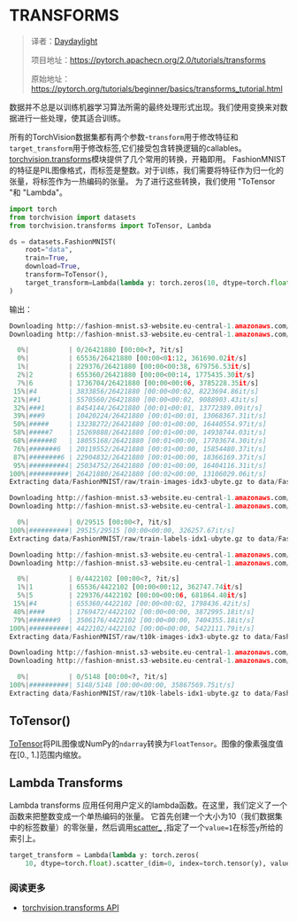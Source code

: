 # TRANSFORMS

> 译者：[Daydaylight](https://github.com/Daydaylight)
>
> 项目地址：https://pytorch.apachecn.org/2.0/tutorials/transforms
>
> 原始地址：https://pytorch.org/tutorials/beginner/basics/transforms_tutorial.html


数据并不总是以训练机器学习算法所需的最终处理形式出现。我们使用变换来对数据进行一些处理，使其适合训练。

所有的TorchVision数据集都有两个参数-``transform``用于修改特征和``target_transform``用于修改标签,它们接受包含转换逻辑的callables。[torchvision.transforms](https://pytorch.org/vision/stable/transforms.html)模块提供了几个常用的转换，开箱即用。
FashionMNIST的特征是PIL图像格式，而标签是整数。对于训练，我们需要将特征作为归一化的张量，将标签作为一热编码的张量。
为了进行这些转换，我们使用 "ToTensor "和 "Lambda"。
```py
import torch
from torchvision import datasets
from torchvision.transforms import ToTensor, Lambda

ds = datasets.FashionMNIST(
    root="data",
    train=True,
    download=True,
    transform=ToTensor(),
    target_transform=Lambda(lambda y: torch.zeros(10, dtype=torch.float).scatter_(0, torch.tensor(y), value=1))
)
```

输出：
```py
Downloading http://fashion-mnist.s3-website.eu-central-1.amazonaws.com/train-images-idx3-ubyte.gz
Downloading http://fashion-mnist.s3-website.eu-central-1.amazonaws.com/train-images-idx3-ubyte.gz to data/FashionMNIST/raw/train-images-idx3-ubyte.gz

  0%|          | 0/26421880 [00:00<?, ?it/s]
  0%|          | 65536/26421880 [00:00<01:12, 361690.02it/s]
  1%|          | 229376/26421880 [00:00<00:38, 679756.53it/s]
  2%|2         | 655360/26421880 [00:00<00:14, 1775435.30it/s]
  7%|6         | 1736704/26421880 [00:00<00:06, 3785228.35it/s]
 15%|#4        | 3833856/26421880 [00:00<00:02, 8223694.86it/s]
 21%|##1       | 5570560/26421880 [00:00<00:02, 9088903.43it/s]
 32%|###1      | 8454144/26421880 [00:01<00:01, 13772389.09it/s]
 39%|###9      | 10420224/26421880 [00:01<00:01, 13068367.31it/s]
 50%|#####     | 13238272/26421880 [00:01<00:00, 16440554.97it/s]
 58%|#####7    | 15269888/26421880 [00:01<00:00, 14938744.03it/s]
 68%|######8   | 18055168/26421880 [00:01<00:00, 17703674.30it/s]
 76%|#######6  | 20119552/26421880 [00:01<00:00, 15854480.37it/s]
 87%|########6 | 22904832/26421880 [00:01<00:00, 18366169.37it/s]
 95%|#########4| 25034752/26421880 [00:01<00:00, 16404116.31it/s]
100%|##########| 26421880/26421880 [00:02<00:00, 13106029.06it/s]
Extracting data/FashionMNIST/raw/train-images-idx3-ubyte.gz to data/FashionMNIST/raw

Downloading http://fashion-mnist.s3-website.eu-central-1.amazonaws.com/train-labels-idx1-ubyte.gz
Downloading http://fashion-mnist.s3-website.eu-central-1.amazonaws.com/train-labels-idx1-ubyte.gz to data/FashionMNIST/raw/train-labels-idx1-ubyte.gz

  0%|          | 0/29515 [00:00<?, ?it/s]
100%|##########| 29515/29515 [00:00<00:00, 326257.67it/s]
Extracting data/FashionMNIST/raw/train-labels-idx1-ubyte.gz to data/FashionMNIST/raw

Downloading http://fashion-mnist.s3-website.eu-central-1.amazonaws.com/t10k-images-idx3-ubyte.gz
Downloading http://fashion-mnist.s3-website.eu-central-1.amazonaws.com/t10k-images-idx3-ubyte.gz to data/FashionMNIST/raw/t10k-images-idx3-ubyte.gz

  0%|          | 0/4422102 [00:00<?, ?it/s]
  1%|1         | 65536/4422102 [00:00<00:12, 362747.74it/s]
  5%|5         | 229376/4422102 [00:00<00:06, 681864.40it/s]
 15%|#4        | 655360/4422102 [00:00<00:02, 1798436.42it/s]
 40%|####      | 1769472/4422102 [00:00<00:00, 3872995.18it/s]
 79%|#######9  | 3506176/4422102 [00:00<00:00, 7404355.18it/s]
100%|##########| 4422102/4422102 [00:00<00:00, 5422111.79it/s]
Extracting data/FashionMNIST/raw/t10k-images-idx3-ubyte.gz to data/FashionMNIST/raw

Downloading http://fashion-mnist.s3-website.eu-central-1.amazonaws.com/t10k-labels-idx1-ubyte.gz
Downloading http://fashion-mnist.s3-website.eu-central-1.amazonaws.com/t10k-labels-idx1-ubyte.gz to data/FashionMNIST/raw/t10k-labels-idx1-ubyte.gz

  0%|          | 0/5148 [00:00<?, ?it/s]
100%|##########| 5148/5148 [00:00<00:00, 35867569.75it/s]
Extracting data/FashionMNIST/raw/t10k-labels-idx1-ubyte.gz to data/FashionMNIST/raw
```


## ToTensor()
[ToTensor](https://pytorch.org/vision/stable/transforms.html#torchvision.transforms.ToTensor)将PIL图像或NumPy的``ndarray``转换为``FloatTensor``。图像的像素强度值在[0., 1.]范围内缩放。
## Lambda Transforms
Lambda transforms 应用任何用户定义的lambda函数。在这里，我们定义了一个函数来把整数变成一个单热编码的张量。
它首先创建一个大小为10（我们数据集中的标签数量）的零张量，然后调用[scatter_](https://pytorch.org/docs/stable/generated/torch.Tensor.scatter_.html) ,指定了一个``value=1``在标签``y``所给的索引上。

```py
target_transform = Lambda(lambda y: torch.zeros(
    10, dtype=torch.float).scatter_(dim=0, index=torch.tensor(y), value=1))
```
### 阅读更多
- [torchvision.transforms API](https://pytorch.org/vision/stable/transforms.html)